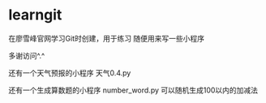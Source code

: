 # learngit


在廖雪峰官网学习Git时创建，用于练习 随便用来写一些小程序

多谢访问^.^ 

还有一个天气预报的小程序 天气0.4.py

还有一个生成算数题的小程序  number_word.py 可以随机生成100以内的加减法




